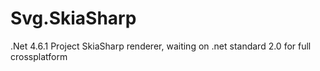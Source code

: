 # Svg.SkiaSharp
.Net 4.6.1 Project SkiaSharp renderer, waiting on .net standard 2.0 for full crossplatform
